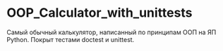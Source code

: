 # OOP_Calculator_with_unittests

Самый обычный калькулятор, написанный по принципам ООП на ЯП Python.
Покрыт тестами doctest и unittest.
